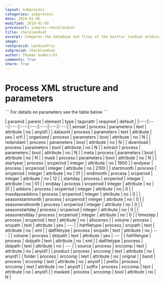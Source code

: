 ```yaml
---
layout: subprocess
categories: subprocess
date: 2019-01-05
modified: 2019-01-05
processurl: subproc-checklandsat
title: checklandsat
excerpt: Compares the database and files of the karttur landsat archive
image: 
rootprocid: LandsatProc
subprocid: checklandsat
author: Thomas Gumbricht
comments: True
share: True
---
```


<h1 class='foot-description'>Process XML structure and parameters</h1>
```
For details on parameters see the table below
<?xml version="1.0" ?>
<process>
  <!--Generated from python-->
  <userproj plotid="yourplotid" projectid="yourprojectid" siteid="yoursiteid" system="systemid" tractid="yourtractid" userid="youruserid"/>
  <period endday="DD" endmonth="MM" endyear="YYYY" seasonendday="DD" seasonendmonth="MM" seasonstartday="DD" seasonstartmonth="MM" startday="DD" startmonth="MM" startyear="YYYY" timestep="timestep"/>
  <parameters dataunit="txtstring" download="True/False" extract="True/False" mask="True/False" meta="True/False" organized="True/False" redundant="True/False" sensat="txtstring"/>
  <srcperiod addons="xyz" endday="xyz" endmonth="xyz" endyear="xyz" maxdaysaddons="xyz" seasonendday="xyz" seasonendmonth="xyz" seasonstartday="xyz" seasonstartmonth="xyz" startday="xyz" startmonth="xyz" startyear="xyz" timestep="txtstring"/>
  <srcpath datfiletype="txtstring" hdrfiletype="txtstring" volume="txtstring"/>
  <dstpath datfiletype="txtstring" hdrfiletype="txtstring" volume="txtstring"/>
  <srccomp band="txtstring" folder="txtstring" masked="True/False" prefix="txtstring" product="txtstring" source="txtstring" suffix="txtstring"/>
</process>
```

| paramid | parent | element | type | tagorattr | required | default |
|:---:|:---:|:---:|:---:|:---:|:---:|:---:|:---:|
| sensat | process | parameters | text | attribute | no | anyid1 |
| dataunit | process | parameters | text | attribute | yes | srfi |
| organized | process | parameters | bool | attribute | no | N |
| redundant | process | parameters | bool | attribute | no | N |
| download | process | parameters | bool | attribute | no | N |
| extract | process | parameters | bool | attribute | no | N |
| meta | process | parameters | bool | attribute | no | N |
| mask | process | parameters | bool | attribute | no | N |
| startyear | process | srcperiod | integer | attribute | no | 1900 |
| endyear | process | srcperiod | integer | attribute | no | 2100 |
| startmonth | process | srcperiod | integer | attribute | no | 01 |
| endmonth | process | srcperiod | integer | attribute | no | 12 |
| startday | process | srcperiod | integer | attribute | no | 01 |
| endday | process | srcperiod | integer | attribute | no | 31 |
| addons | process | srcperiod | integer | attribute | no | 0 |
| maxdaysaddons | process | srcperiod | integer | attribute | no | 0 |
| seasonstartmonth | process | srcperiod | integer | attribute | no | 0 |
| seasonendmonth | process | srcperiod | integer | attribute | no | 0 |
| seasonstartday | process | srcperiod | integer | attribute | no | 0 |
| seasonendday | process | srcperiod | integer | attribute | no | 0 |
| timestep | process | srcperiod | text | attribute | no | allscenes |
| volume | process | srcpath | text | attribute | yes | --- |
| hdrfiletype | process | srcpath | text | attribute | no | xml |
| datfiletype | process | srcpath | text | attribute | no | --- |
| volume | process | dstpath | text | attribute | yes | --- |
| hdrfiletype | process | dstpath | text | attribute | no | xml |
| datfiletype | process | dstpath | text | attribute | no | --- |
| source | process | srccomp | text | attribute | no | anyid1 |
| product | process | srccomp | text | attribute | no | anyid1 |
| folder | process | srccomp | text | attribute | no | orignal |
| band | process | srccomp | text | attribute | no | anyid1 |
| prefix | process | srccomp | text | attribute | no | anyid1 |
| suffix | process | srccomp | text | attribute | no | anyid1 |
| masked | process | srccomp | bool | attribute | no | N |
